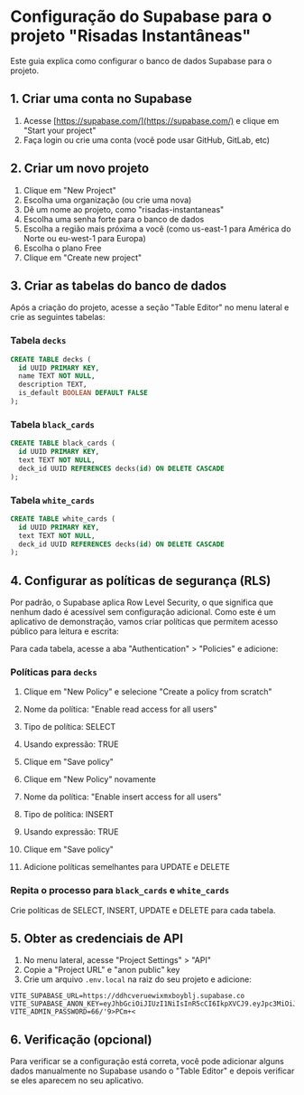 # Configuração do Supabase para o projeto "Risadas Instantâneas"

Este guia explica como configurar o banco de dados Supabase para o projeto.

## 1. Criar uma conta no Supabase

1. Acesse [https://supabase.com/](https://supabase.com/) e clique em "Start your project"
2. Faça login ou crie uma conta (você pode usar GitHub, GitLab, etc)

## 2. Criar um novo projeto

1. Clique em "New Project"
2. Escolha uma organização (ou crie uma nova)
3. Dê um nome ao projeto, como "risadas-instantaneas"
4. Escolha uma senha forte para o banco de dados
5. Escolha a região mais próxima a você (como us-east-1 para América do Norte ou eu-west-1 para Europa)
6. Escolha o plano Free
7. Clique em "Create new project"

## 3. Criar as tabelas do banco de dados

Após a criação do projeto, acesse a seção "Table Editor" no menu lateral e crie as seguintes tabelas:

### Tabela `decks`

```sql
CREATE TABLE decks (
  id UUID PRIMARY KEY,
  name TEXT NOT NULL,
  description TEXT,
  is_default BOOLEAN DEFAULT FALSE
);
```

### Tabela `black_cards`

```sql
CREATE TABLE black_cards (
  id UUID PRIMARY KEY,
  text TEXT NOT NULL,
  deck_id UUID REFERENCES decks(id) ON DELETE CASCADE
);
```

### Tabela `white_cards`

```sql
CREATE TABLE white_cards (
  id UUID PRIMARY KEY,
  text TEXT NOT NULL,
  deck_id UUID REFERENCES decks(id) ON DELETE CASCADE
);
```

## 4. Configurar as políticas de segurança (RLS)

Por padrão, o Supabase aplica Row Level Security, o que significa que nenhum dado é acessível sem configuração adicional. Como este é um aplicativo de demonstração, vamos criar políticas que permitem acesso público para leitura e escrita:

Para cada tabela, acesse a aba "Authentication" > "Policies" e adicione:

### Políticas para `decks`

1. Clique em "New Policy" e selecione "Create a policy from scratch"
2. Nome da política: "Enable read access for all users"
3. Tipo de política: SELECT
4. Usando expressão: TRUE
5. Clique em "Save policy"

6. Clique em "New Policy" novamente
7. Nome da política: "Enable insert access for all users"
8. Tipo de política: INSERT
9. Usando expressão: TRUE
10. Clique em "Save policy"

11. Adicione políticas semelhantes para UPDATE e DELETE

### Repita o processo para `black_cards` e `white_cards`

Crie políticas de SELECT, INSERT, UPDATE e DELETE para cada tabela.

## 5. Obter as credenciais de API

1. No menu lateral, acesse "Project Settings" > "API"
2. Copie a "Project URL" e "anon public" key
3. Crie um arquivo `.env.local` na raiz do seu projeto e adicione:

```
VITE_SUPABASE_URL=https://ddhcveruewixmxboyblj.supabase.co
VITE_SUPABASE_ANON_KEY=eyJhbGciOiJIUzI1NiIsInR5cCI6IkpXVCJ9.eyJpc3MiOiJzdXBhYmFzZSIsInJlZiI6ImRkaGN2ZXJ1ZXdpeG14Ym95YmxqIiwicm9sZSI6ImFub24iLCJpYXQiOjE3NDYyOTE0MzksImV4cCI6MjA2MTg2NzQzOX0.Gnt017F9h_Nut5qzlXSsty7bSOyLeMhIG79LfNexfsM
VITE_ADMIN_PASSWORD=66/'9>PCm+<
```

## 6. Verificação (opcional)

Para verificar se a configuração está correta, você pode adicionar alguns dados manualmente no Supabase usando o "Table Editor" e depois verificar se eles aparecem no seu aplicativo.
